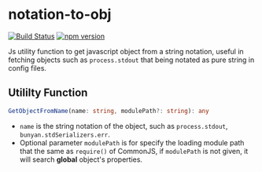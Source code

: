 # notation-to-obj

[![Build Status](https://travis-ci.org/windperson/notation-to-obj.svg?branch=master)](https://travis-ci.org/windperson/notation-to-obj) 
[![npm version](https://badge.fury.io/js/notation-to-obj.svg)](https://badge.fury.io/js/notation-to-obj)

Js utility function to get javascript object from a string notation,
useful in fetching objects  such as `process.stdout` that being notated as pure string in config files.

Utililty Function
---
```TypeScript
GetObjectFromName(name: string, modulePath?: string): any
```
* `name` is the string notation of the object, such as `process.stdout`, `bunyan.stdSerializers.err`.
* Optional parameter `modulePath` is for specify the loading module path that the same as `require()` of CommonJS, if `modulePath` is not given, it will search **global** object's properties.
